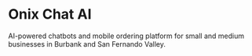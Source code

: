 # Onix Chat AI

AI-powered chatbots and mobile ordering platform for small and medium businesses in Burbank and San Fernando Valley.
